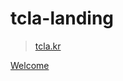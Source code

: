# tcla-landing

> [tcla.kr](https://tcla.kr)

[Welcome](https://user-images.githubusercontent.com/11442383/232330550-a3fcbb36-13e3-4390-8bd8-92703fc4534d.mov)

